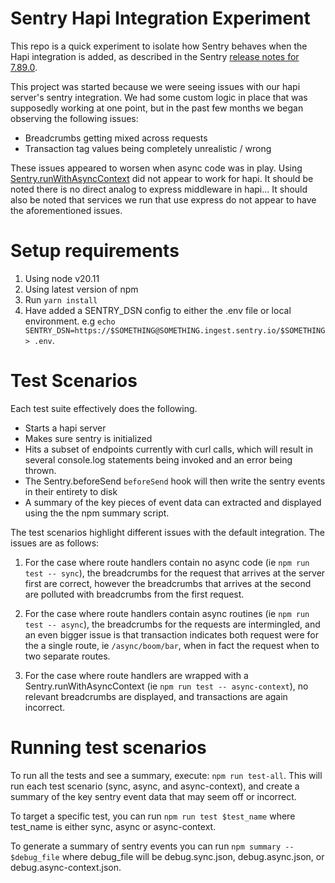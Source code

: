 # Sentry Hapi Integration Experiment

This repo is a quick experiment to isolate how Sentry behaves when the Hapi integration is added, as described
in the Sentry [release notes for 7.89.0](https://github.com/getsentry/sentry-javascript/blob/develop/CHANGELOG.md#hapi-integration).

This project was started because we were seeing issues with our hapi server's sentry integration.
We had some custom logic in place that was supposedly working at one point, but in the past few months we began
observing the following issues:

 - Breadcrumbs getting mixed across requests
 - Transaction tag values being completely unrealistic / wrong

These issues appeared to worsen when async code was in play. Using [Sentry.runWithAsyncContext](https://docs.sentry.io/platforms/node/configuration/async-context/)
did not appear to work for hapi. It should be noted there is no direct analog to express middleware in hapi... It should also be noted that services we run that
use express do not appear to have the aforementioned issues.

# Setup requirements

1. Using node v20.11
2. Using latest version of npm
3. Run `yarn install`
4. Have added a SENTRY_DSN config to either the .env file or local environment. e.g `echo SENTRY_DSN=https://$SOMETHING@SOMETHING.ingest.sentry.io/$SOMETHING > .env`.

# Test Scenarios

Each test suite effectively does the following.

- Starts a hapi server
- Makes sure sentry is initialized
- Hits a subset of endpoints currently with curl calls, which will result in several console.log statements being invoked and an error being thrown.
- The Sentry.beforeSend `beforeSend` hook will then write the sentry events in their entirety to disk
- A summary of the key pieces of event data can extracted and displayed using the the npm summary script.

The test scenarios highlight different issues with the default integration. The issues are as follows:

1. For the case where route handlers contain no async code (ie `npm run test -- sync`), the breadcrumbs for the request that arrives at the server first are correct, however the breadcrumbs that arrives at the second are polluted with breadcrumbs from the first request.

2. For the case where route handlers contain async routines (ie `npm run test -- async`), the breadcrumbs for the requests are intermingled, and an even bigger issue is that transaction indicates both request were for the a single route, ie `/async/boom/bar`, when in fact the request when to two separate routes.

3. For the case where route handlers are wrapped with a Sentry.runWithAsyncContext (ie `npm run test -- async-context`), no relevant breadcrumbs are displayed, and transactions are again incorrect.

# Running test scenarios

To run all the tests and see a summary, execute: `npm run test-all`. This will run each test scenario (sync, async, and async-context), and create a
summary of the key sentry event data that may seem off or incorrect.

To target a specific test, you can run `npm run test $test_name` where test_name is either sync, async or async-context.

To generate a summary of sentry events you can run `npm summary -- $debug_file` where debug_file will be debug.sync.json, debug.async.json, or debug.async-context.json.




